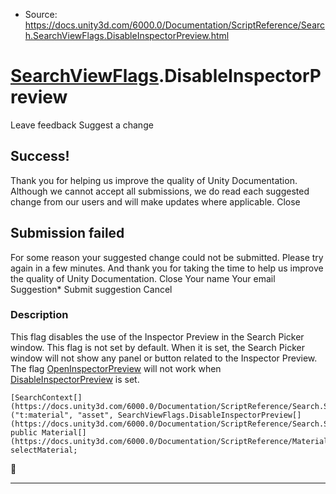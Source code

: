 * Source: https://docs.unity3d.com/6000.0/Documentation/ScriptReference/Search.SearchViewFlags.DisableInspectorPreview.html

#  [SearchViewFlags](https://docs.unity3d.com/6000.0/Documentation/ScriptReference/Search.SearchViewFlags.html).DisableInspectorPreview
Leave feedback
Suggest a change
## Success!
Thank you for helping us improve the quality of Unity Documentation. Although we cannot accept all submissions, we do read each suggested change from our users and will make updates where applicable.
Close
## Submission failed
For some reason your suggested change could not be submitted. Please <a>try again</a> in a few minutes. And thank you for taking the time to help us improve the quality of Unity Documentation.
Close
Your name Your email Suggestion* Submit suggestion
Cancel
### Description
This flag disables the use of the Inspector Preview in the Search Picker window.
This flag is not set by default. When it is set, the Search Picker window will not show any panel or button related to the Inspector Preview. The flag [OpenInspectorPreview](https://docs.unity3d.com/6000.0/Documentation/ScriptReference/Search.SearchViewFlags.OpenInspectorPreview.html) will not work when [DisableInspectorPreview](https://docs.unity3d.com/6000.0/Documentation/ScriptReference/Search.SearchViewFlags.DisableInspectorPreview.html) is set.
```
[SearchContext[](https://docs.unity3d.com/6000.0/Documentation/ScriptReference/Search.SearchContext.html)("t:material", "asset", SearchViewFlags.DisableInspectorPreview[](https://docs.unity3d.com/6000.0/Documentation/ScriptReference/Search.SearchViewFlags.DisableInspectorPreview.html))]
public Material[](https://docs.unity3d.com/6000.0/Documentation/ScriptReference/Material.html) selectMaterial;
```

* * *

